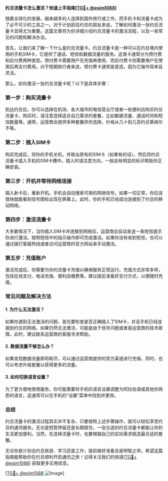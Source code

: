 **约旦流量卡怎么激活？快速上手指南[[TG💪+ @esim1088](https://t.me/s/esim1088)]**

随着全球化的发展，越来越多的人选择到国外旅行或工作，而手机卡和流量卡成为了必不可少的工具之一。对于计划前往约旦的朋友来说，了解如何激活一张约旦流量卡显得尤为重要。这篇文章将为你详细介绍约旦流量卡的激活流程，以及一些常见的问题和解决办法。

首先，让我们来了解一下什么是约旦流量卡。约旦流量卡是一种可以在约旦境内使用的手机SIM卡，它提供了通话、短信和数据流量的服务。这类卡通常分为预付费和后付费两种类型。预付费卡需要用户先充值再使用，而后付费卡则需要用户在使用后再支付费用。对于短期旅行者来说，预付费卡通常是首选，因为它操作简单且灵活。

那么，如何激活一张约旦流量卡呢？以下是具体步骤：

### 第一步：购买流量卡
到达约旦后，你可以选择在机场、各大城市的电信营业厅或者一些便利店购买约旦流量卡。购买时，请注意选择适合自己需求的套餐，比如数据流量、通话时间和短信数量等。通常，运营商会提供多种套餐供你选择，价格从几十到几百约旦第纳尔不等。

### 第二步：插入SIM卡
购买完成后，将你的手机关机，并取出原有的SIM卡（如果有的话）。然后将约旦流量卡插入手机的SIM卡槽中。插入时请注意方向，一般会有明显的标识帮助你正确安装。

### 第三步：开机并等待网络连接
插入新卡后，重新开机。手机会自动搜索可用的网络信号。如果一切正常，你应该很快就能看到信号图标出现在屏幕上。此时，你的手机已经成功连接到了约旦的移动网络。

### 第四步：激活流量卡
大多数情况下，当你插入SIM卡并连接到网络后，运营商会自动发送一条短信提示你进行激活。按照短信中的指示操作即可完成激活。如果你没有收到短信，也可以通过拨打客服热线或者访问运营商的官方网站来手动激活。

### 第五步：充值账户
激活完成后，你需要为你的流量卡充值以确保服务正常运行。充值方式非常多样，包括在线支付、电话充值、便利店缴费等。建议提前准备好支付方式，以便随时充值。

### 常见问题及解决方法

#### 1. 为什么无法激活？
如果你遇到无法激活的问题，首先要检查是否正确插入了SIM卡，并且手机已经连接到约旦的网络。如果仍然无法激活，可能是由于信号问题或者是运营商的技术故障。此时，建议联系运营商的客服寻求帮助。

#### 2. 数据流量不够怎么办？
如果发现数据流量即将耗尽，可以通过运营商提供的官方渠道进行充值。同时，也可以考虑升级套餐以获得更多的流量。

#### 3. 如何切换语言设置？
为了更方便地使用服务，你可能需要将手机的语言设置调整为阿拉伯语或其他你熟悉的语言。这通常可以在手机的“设置”菜单中找到并更改。

### 总结
约旦流量卡的激活过程其实并不复杂，只要按照上述步骤操作，就可以轻松享受约旦的通讯服务。无论是短暂停留还是长期居住，一张合适的约旦流量卡都能让你的生活更加便利。当然，在选择流量卡时，也要根据自己的实际需求挑选最合适的套餐。

无论你是计划去约旦旅游、学习还是工作，提前做好准备总是明智之举。希望这篇指南能帮助你在约旦顺利开启通讯之旅！记得关注我们的频道[[TG💪+ @esim1088](https://t.me/s/esim1088)] 获取更多实用信息。

[[TG💪+ @esim1088](https://t.me/s/esim1088) ![Image](https://i.postimg.cc/4NQfJmqS/Snipaste-2025-05-13-00-14-12.png)]